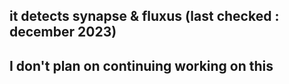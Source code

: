 ## it detects synapse & fluxus (last checked : december 2023)
## I don't plan on continuing working on this